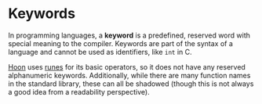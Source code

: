 # Keywords

In programming languages, a **keyword** is a predefined, reserved word with special meaning to the compiler. Keywords are part of the syntax of a language and cannot be used as identifiers, like `int` in C.

[Hoon](glossary/hoon) uses [runes](glossary/rune) for its basic operators, so it does not have any reserved alphanumeric keywords. Additionally, while there are many function names in the standard library, these can all be shadowed (though this is not always a good idea from a readability perspective).
